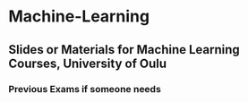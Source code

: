 # Machine-Learning
## Slides or Materials for Machine Learning Courses, University of Oulu
### Previous Exams if someone needs
